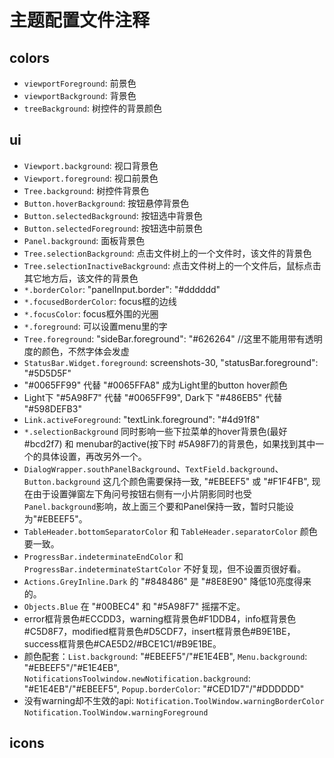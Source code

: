 # 主题配置文件注释

## colors
- `viewportForeground`: 前景色
- `viewportBackground`: 背景色
- `treeBackground`: 树控件的背景颜色

## ui
- `Viewport.background`: 视口背景色
- `Viewport.foreground`: 视口前景色
- `Tree.background`: 树控件背景色
- `Button.hoverBackground`: 按钮悬停背景色
- `Button.selectedBackground`: 按钮选中背景色
- `Button.selectedForeground`: 按钮选中前景色
- `Panel.background`: 面板背景色
- `Tree.selectionBackground`: 点击文件树上的一个文件时，该文件的背景色
- `Tree.selectionInactiveBackground`: 点击文件树上的一个文件后，鼠标点击其它地方后，该文件的背景色
- `*.borderColor`: "panelInput.border": "#dddddd"
- `*.focusedBorderColor`: focus框的边线
- `*.focusColor`: focus框外围的光圈
- `*.foreground`: 可以设置menu里的字
- `Tree.foreground`: "sideBar.foreground": "#626264" //这里不能用带有透明度的颜色，不然字体会发虚
- `StatusBar.Widget.foreground`: screenshots-30, "statusBar.foreground": "#5D5D5F"
- "#0065FF99" 代替 "#0065FFA8" 成为Light里的button hover颜色
- Light下 "#5A98F7" 代替 "#0065FF99", Dark下 "#486EB5" 代替 "#598DEFB3"
- `Link.activeForeground`: "textLink.foreground": "#4d91f8"
- `*.selectionBackground` 同时影响一些下拉菜单的hover背景色(最好#bcd2f7) 和 menubar的active(按下时 #5A98F7)的背景色，如果找到其中一个的具体设置，再改另外一个。
- `DialogWrapper.southPanelBackground`、`TextField.background`、`Button.background` 这几个颜色需要保持一致, "#EBEEF5" 或 "#F1F4FB", 现在由于设置弹窗左下角问号按钮右侧有一小片阴影同时也受 `Panel.background`影响，故上面三个要和Panel保持一致，暂时只能设为"#EBEEF5"。
- `TableHeader.bottomSeparatorColor` 和 `TableHeader.separatorColor` 颜色要一致。
- `ProgressBar.indeterminateEndColor` 和 `ProgressBar.indeterminateStartColor` 不好复现，但不设置页很好看。
- `Actions.GreyInline.Dark` 的 "#848486" 是 "#8E8E90" 降低10亮度得来的。
- `Objects.Blue` 在 "#00BEC4" 和 "#5A98F7" 摇摆不定。
- error框背景色#ECCDD3，warning框背景色#F1DDB4，info框背景色#C5D8F7，modified框背景色#D5CDF7，insert框背景色#B9E1BE，success框背景色#CAE5D2/#BCE1C1/#B9E1BE。
- 颜色配套：`List.background`: "#EBEEF5"/"#E1E4EB", `Menu.background`: "#EBEEF5"/"#E1E4EB", `NotificationsToolwindow.newNotification.background`: "#E1E4EB"/"#EBEEF5",  `Popup.borderColor`: "#CED1D7"/"#DDDDDD"
- 没有warning却不生效的api: `Notification.ToolWindow.warningBorderColor` `Notification.ToolWindow.warningForeground`
## icons